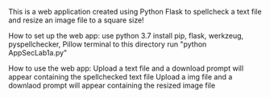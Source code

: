 This is a web application created using Python Flask to spellcheck a text file and resize an image file to a square size!

How to set up the web app:
use python 3.7
install pip, flask, werkzeug, pyspellchecker, Pillow
terminal to this directory
run "python AppSecLab1a.py"

How to use the web app:
Upload a text file and a download prompt will appear containing the spellchecked text file
Upload a img file and a downlaod prompt will appear containing the resized image file
